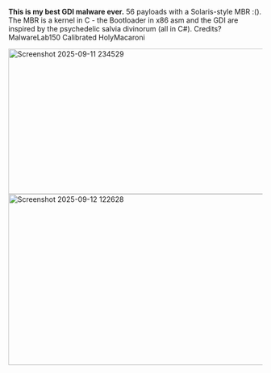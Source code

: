 **This is my best GDI malware ever.**
56 payloads with a Solaris-style MBR :(). 
The MBR is a kernel in C - the Bootloader in x86 asm and the GDI are inspired by the psychedelic salvia divinorum (all in C#).
Credits?
MalwareLab150
Calibrated
HolyMacaroni

<img width="535" height="288" alt="Screenshot 2025-09-11 234529" src="https://github.com/user-attachments/assets/40d86f10-b4dc-4370-a140-c71b6dbfc93e" />
<img width="555" height="339" alt="Screenshot 2025-09-12 122628" src="https://github.com/user-attachments/assets/c0b71ac2-b208-4cce-8a8d-67bfeb922e60" />
